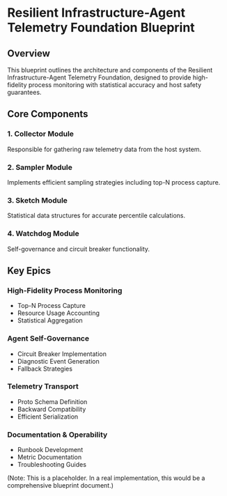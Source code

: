 # Resilient Infrastructure-Agent Telemetry Foundation Blueprint

## Overview
This blueprint outlines the architecture and components of the Resilient Infrastructure-Agent Telemetry Foundation, designed to provide high-fidelity process monitoring with statistical accuracy and host safety guarantees.

## Core Components

### 1. Collector Module
Responsible for gathering raw telemetry data from the host system.

### 2. Sampler Module
Implements efficient sampling strategies including top-N process capture.

### 3. Sketch Module
Statistical data structures for accurate percentile calculations.

### 4. Watchdog Module
Self-governance and circuit breaker functionality.

## Key Epics

### High-Fidelity Process Monitoring
- Top-N Process Capture
- Resource Usage Accounting
- Statistical Aggregation

### Agent Self-Governance
- Circuit Breaker Implementation
- Diagnostic Event Generation
- Fallback Strategies

### Telemetry Transport
- Proto Schema Definition
- Backward Compatibility
- Efficient Serialization

### Documentation & Operability
- Runbook Development
- Metric Documentation
- Troubleshooting Guides

(Note: This is a placeholder. In a real implementation, this would be a comprehensive blueprint document.)
